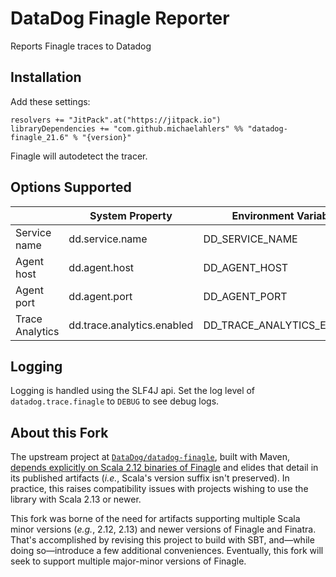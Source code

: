 # DataDog Finagle Reporter

Reports Finagle traces to Datadog

## Installation

Add these settings:

```
resolvers += "JitPack".at("https://jitpack.io")
libraryDependencies += "com.github.michaelahlers" %% "datadog-finagle_21.6" % "{version}"
```

Finagle will autodetect the tracer.

## Options Supported

| | System Property | Environment Variable|
| --- | --- | --- |
| Service name | dd.service.name| DD_SERVICE_NAME|
| Agent host | dd.agent.host | DD_AGENT_HOST |
| Agent port | dd.agent.port | DD_AGENT_PORT |
| Trace Analytics | dd.trace.analytics.enabled | DD_TRACE_ANALYTICS_ENABLED |

## Logging

Logging is handled using the SLF4J api.  Set the log level of `datadog.trace.finagle` to `DEBUG` to see debug logs.

## About this Fork

The upstream project at [`DataDog/datadog-finagle`][github-datadog-datadog-finagle], built with Maven, [depends explicitly on Scala 2.12 binaries of Finagle](https://github.com/DataDog/datadog-finagle/blob/b083b7407ff4be13358817213f98574327a0f943/pom.xml#L57-L68) and elides that detail in its published artifacts (_i.e._, Scala's version suffix isn't preserved). In practice, this raises compatibility issues with projects wishing to use the library with Scala 2.13 or newer.

This fork was borne of the need for artifacts supporting multiple Scala minor versions (_e.g._, 2.12, 2.13) and newer versions of Finagle and Finatra. That's accomplished by revising this project to build with SBT, and—while doing so—introduce a few additional conveniences. Eventually, this fork will seek to support multiple major-minor versions of Finagle. 

[github-datadog-datadog-finagle]: https://github.com/DataDog/datadog-finagle
